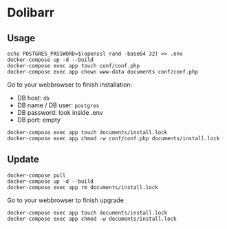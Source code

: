 # Dolibarr

## Usage

```
echo POSTGRES_PASSWORD=$(openssl rand -base64 32) >> .env
docker-compose up -d --build
docker-compose exec app touch conf/conf.php
docker-compose exec app chown www-data documents conf/conf.php
```

Go to your webbrowser to finish installation:
- DB host: `db`
- DB name / DB user: `postgres`
- DB password: look inside .env
- DB port: empty

```
docker-compose exec app touch documents/install.lock
docker-compose exec app chmod -w conf/conf.php documents/install.lock
```

## Update

```
docker-compose pull
docker-compose up -d --build
docker-compose exec app rm documents/install.lock
```

Go to your webbrowser to finish upgrade

```
docker-compose exec app touch documents/install.lock
docker-compose exec app chmod -w documents/install.lock
```
